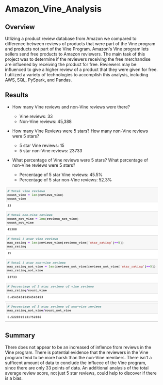 # Amazon_Vine_Analysis
 
## Overview

Utlizing a product review database from Amazon we compared to difference between reviews of products that were part of the Vine program and products not part of the Vine Program. Amazon's Vine program lets sellers send free products to Amazon reviewers. The main task of this project was to determine if the reviewers receiving the free merchandise are influened by receiving the product for free. Reviewers may be influenced to give a higher review of a product that they were given for free. I utilized a variety of technologies to accomplish this analysis, including AWS, SQL, PySpark, and Pandas. 

## Results

- How many Vine reviews and non-Vine reviews were there?
    - Vine reviews: 33
    - Non-Vine reviews: 45,388

- How many Vine Reviews were 5 stars? How many non-Vine reviews were 5 stars?
    - 5 star Vine reviews: 15
    - 5 star non-Vine reviews: 23733

- What percentage of Vine reviews were 5 stars? What percentage of non-Vine reviews were 5 stars? 
    - Percentage of 5 star Vine reviews: 45.5%
    - Percentage of 5 star non-Vine reviews: 52.3%

![Insert Image Here](https://github.com/mgochis/Amazon_Vine_Analysis/blob/b9e447a6fc69a3e686df53a79bca97b87c26826a/screenshot.png)

## Summary

There does not appear to be an increased of inflence from reviews in the Vine program. There is potential evidence that the reviewers in the Vine program tend to be more harsh than the non-Vine members. There isn't a sufficent amount of data to conclude the influece of the Vine program, since there are only 33 points of data. An additional analysis of the total average review score, not just 5 star reviews, could help to discover if there is a bias. 
